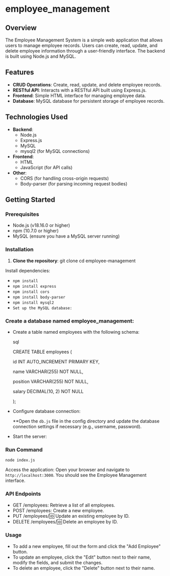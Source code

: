 # employee_management

## Overview
The Employee Management System is a simple web application that allows users to manage employee records. Users can create, read, update, and delete employee information through a user-friendly interface. The backend is built using Node.js and MySQL.

## Features
- **CRUD Operations**: Create, read, update, and delete employee records.
- **RESTful API**: Interacts with a RESTful API built using Express.js.
- **Frontend**: Simple HTML interface for managing employee data.
- **Database**: MySQL database for persistent storage of employee records.

## Technologies Used
- **Backend**:
  - Node.js
  - Express.js
  - MySQL
  - mysql2 (for MySQL connections)
- **Frontend**:
  - HTML
  - JavaScript (for API calls)
- **Other**:
  - CORS (for handling cross-origin requests)
  - Body-parser (for parsing incoming request bodies)

## Getting Started

### Prerequisites
- Node.js (v18.16.0 or higher)
- npm (10.7.0 or higher)
- MySQL (ensure you have a MySQL server running)

### Installation

1. **Clone the repository**:
   git clone <repository-url>
   cd employee-management
   
Install dependencies:

* `npm install`
* `npm install express`
* `npm install cors`
* `npm install body-parser`
* `npm install mysql2`
* `Set up the MySQL database:`


### Create a database named employee_management:
  
  * Create a table named employees with the following schema:

    sql



    CREATE TABLE employees (

    
    id INT AUTO_INCREMENT PRIMARY KEY,

    
    name VARCHAR(255) NOT NULL,
    
    
    position VARCHAR(255) NOT NULL,
    
    
    salary DECIMAL(10, 2) NOT NULL

    );

  
  * Configure database connection:

    **Open the `db.js` file in the config directory and update the database connection settings if necessary (e.g., username, password).
  
  * Start the server:

### Run Command

`node index.js`

Access the application: Open your browser and navigate to `http://localhost:3000`. You should see the Employee Management interface.

 ### API Endpoints

* GET /employees: Retrieve a list of all employees.
* POST /employees: Create a new employee.
* PUT /employees/:id: Update an existing employee by ID.
* DELETE /employees/:id: Delete an employee by ID.

 ### Usage
* To add a new employee, fill out the form and click the "Add Employee" button.
* To update an employee, click the "Edit" button next to their name, modify the fields, and submit the changes.
* To delete an employee, click the "Delete" button next to their name.
